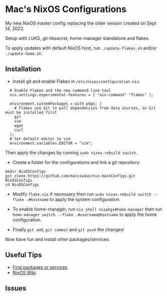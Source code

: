 # Mac's NixOS Configurations
My new NixOS master config replacing the older version created on Sept 14, 2022.

Setup with LUKS, git-libsecret, home-manager standalone and flakes.

To apply updates with default NixOS host, run `./update-flakes.sh` and/or `./update-home.sh`.

## Installation

- Install git and enable Flakes in `/etc/nixos/configuration.nix`:

```
  # Enable Flakes and the new command-line tool
  nix.settings.experimental-features = [ "nix-command" "flakes" ];

  environment.systemPackages = with pkgs; [
    # Flakes use Git to pull dependencies from data sources, so Git must be installed first
    git
    vim
    wget
    curl
  ];
  # Set default editor to vim
  environment.variables.EDITOR = "vim";
```

Then apply the changes by running `sudo nixos-rebuild switch`.


- Create a folder for the configurations and link a git repository:

```
mkdir NixOSConfigs
git clone https://github.com/macsiwase/nix-mainConfigs.git NixOSConfigs
cd NixOSConfigs
```

- Modify `flake.nix` if necessary then run `sudo nixos-rebuild switch --flake .#hostname` to apply the system configuration.

- To enable home-manager, run `nix shell nixpkgs#home-manager` then run `home-manager switch --flake .#username@hostname` to apply the home configuration.

- Finally `git add`, `git commit` and `git push` the changes!

Now have fun and install other packages/services.

## Useful Tips

- [Find packages or services](https://search.nixos.org/packages).
- [NixOS Wiki](https://nixos.wiki/).

## Issues

